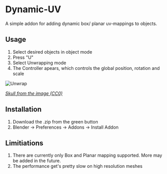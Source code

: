 # Dynamic-UV
A simple addon for adding dynamic box/ planar uv-mappings to objects.

## Usage

1. Select desired objects in object mode
2. Press "U"
3. Select Unwrapping mode
4. The Controller apears, which controls the global position, rotation and scale

![Unwrap](https://github.com/FScociety/Dynamic-UV/assets/40910944/27ac7716-a91e-46c5-8c51-193564fafb92)

[*Skull from the image (CC0)*](https://www.blender.org/download/demo-files/)

## Installation

1. Download the .zip from the green button
2. Blender -> Preferences -> Addons -> Install Addon

## Limitiations

1. There are currently only Box and Planar mapping supported. More may be added in the future.
2. The performance get's pretty slow on high resolution meshes

